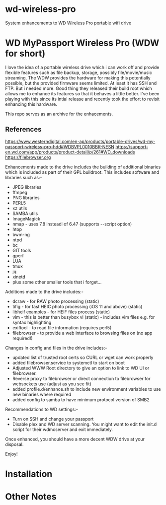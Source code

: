 # wd-wireless-pro
System enhancements to WD Wireless Pro portable wifi drive

# WD MyPassport Wireless Pro (WDW for short)

I love the idea of a portable wireless drive which i can work off and provide flexible features such as file backup, storage, possibly file/movie/music streaming. The WDW provides the hardware for making this potentially possible, but the provided firmware seems limited. At least it has SSH and FTP. But i needed more. Good thing they released their build root which allows me to enhance its features so that it behaves a little better. I've been playing with this since its intial release and recently took the effort to revisit enhancing this hardware.

This repo serves as an archive for the enhacements.

## References
https://www.westerndigital.com/en-ap/products/portable-drives/wd-my-passport-wireless-pro-hdd#WDBVPL0010BBK-NESN
https://support-en.wd.com/app/products/product-detail/p/261#WD_downloads
https://filebrowser.org

Enhancements made to the drive includes the building of additional binaries which is included as part of their GPL buildroot.
This includes software and libraries such as:-
- JPEG libraries
- ffmpeg
- PNG libraries
- PERL5
- xz utils
- SAMBA utils
- ImageMagick
- nmap - uses 7.8 insteadl of 6.47 (supports --script option)
- htop
- bwm-ng
- ntpd
- bc
- GIT tools
- gperf
- LUA
- tmux
- jq
- xinetd
- plus some other smaller tools that i forget...

Additions made to the drive includes:-
- dcraw - for RAW photo processing (static)
- tifig - for fast HEIC photo processing (iOS 11 and above) (static)
- libheif examples - for HEIF files process (static)
- vim - this is better than busybox vi (static) - includes vim files e.g. for syntax highlighting
- exiftool - to read file information (requires perl5)
- filebrowser - to provide a web interface to browsing files on (no app required!)

Changes in config and files in the drive includes:-
- updated list of trusted root certs so CURL or wget can work properly
- added filebrowser.service to systemctl to start on boot
- Adjusted WWW Root directory to give an option to link to WD UI or filebrowser.
- Reverse proxy to filebrowser or direct connection to filebrowser for websockets use (adjust as you see fit)
- added profile.d/enhance.sh to include new environment variables to use new binaries where required
- added config to samba to have minimum protocol version of SMB2

Recommendations to WD settings:-
- Turn on SSH and change your passport
- Disable plex and WD server scanning. You might want to edit the init.d script for their wdmcserver and exit immediately.

Once enhanced, you should have a more decent WDW drive at your disposal.

Enjoy!

# Installation

# Other Notes

